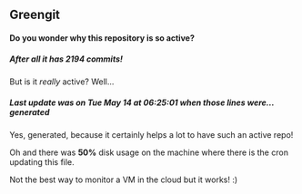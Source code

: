 ## Greengit

#### Do you wonder why this repository is so active?

##### After all it has 2194 commits!

But is it *really* active? Well...

##### Last update was on Tue May 14 at 06:25:01 when those lines were... generated

Yes, generated, because it certainly helps a lot to have such an active repo!

Oh and there was **50%** disk usage on the machine
where there is the cron updating this file.

Not the best way to monitor a VM in the cloud but it works! :)
